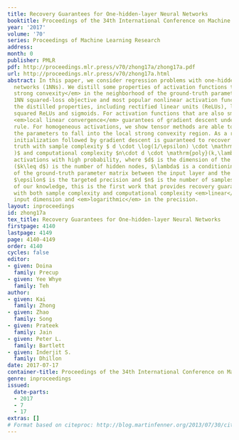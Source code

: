 ```yaml
---
title: Recovery Guarantees for One-hidden-layer Neural Networks
booktitle: Proceedings of the 34th International Conference on Machine Learning
year: '2017'
volume: '70'
series: Proceedings of Machine Learning Research
address: 
month: 0
publisher: PMLR
pdf: http://proceedings.mlr.press/v70/zhong17a/zhong17a.pdf
url: http://proceedings.mlr.press/v70/zhong17a.html
abstract: In this paper, we consider regression problems with one-hidden-layer neural
  networks (1NNs). We distill some properties of activation functions that lead to   <em>local
  strong convexity</em> in the neighborhood of the ground-truth parameters for the
  1NN squared-loss objective and most popular nonlinear activation functions  satisfy
  the distilled properties, including rectified linear units (ReLUs), leaky ReLUs,
  squared ReLUs and sigmoids. For activation functions that are also smooth, we show
  <em>local linear convergence</em> guarantees of gradient descent under a resampling
  rule. For homogeneous activations, we show tensor methods are able to initialize
  the parameters to fall into the local strong convexity region. As a result, tensor
  initialization followed by gradient descent is guaranteed to recover the ground
  truth with sample complexity $ d \cdot \log(1/\epsilon) \cdot \mathrm{poly}(k,\lambda
  )$ and computational complexity $n\cdot d \cdot \mathrm{poly}(k,\lambda) $ for smooth  homogeneous
  activations with high probability, where $d$ is the dimension of the input, $k$
  ($k\leq d$) is the number of hidden nodes, $\lambda$ is a conditioning  property
  of the ground-truth parameter matrix between the input layer and the hidden layer,
  $\epsilon$ is the targeted precision and $n$ is the number of samples. To the best
  of our knowledge, this is the first work that provides recovery guarantees for 1NNs
  with both sample complexity and computational complexity <em>linear</em> in the
  input dimension and <em>logarithmic</em> in the precision.
layout: inproceedings
id: zhong17a
tex_title: Recovery Guarantees for One-hidden-layer Neural Networks
firstpage: 4140
lastpage: 4149
page: 4140-4149
order: 4140
cycles: false
editor:
- given: Doina
  family: Precup
- given: Yee Whye
  family: Teh
author:
- given: Kai
  family: Zhong
- given: Zhao
  family: Song
- given: Prateek
  family: Jain
- given: Peter L.
  family: Bartlett
- given: Inderjit S.
  family: Dhillon
date: 2017-07-17
container-title: Proceedings of the 34th International Conference on Machine Learning
genre: inproceedings
issued:
  date-parts:
  - 2017
  - 7
  - 17
extras: []
# Format based on citeproc: http://blog.martinfenner.org/2013/07/30/citeproc-yaml-for-bibliographies/
---
```

